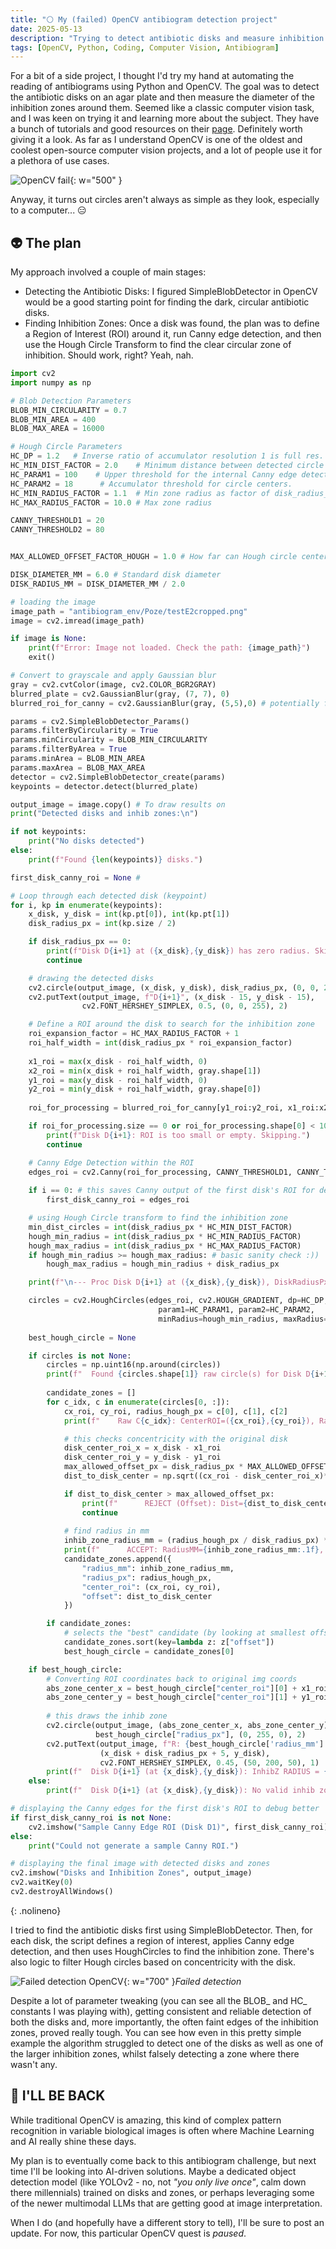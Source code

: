 ```yaml
---
title: "⚪ My (failed) OpenCV antibiogram detection project"
date: 2025-05-13
description: "Trying to detect antibiotic disks and measure inhibition zones in OpenCV"
tags: [OpenCV, Python, Coding, Computer Vision, Antibiogram]
---
```


For a bit of a side project, I thought I'd try my hand at automating the reading of antibiograms using Python and OpenCV. The goal was to detect the antibiotic disks on an agar plate and then measure the diameter of the inhibition zones around them. Seemed like a classic computer vision task, and I was keen on trying it and learning more about the subject. They have a bunch of tutorials and good resources on their [page](https://opencv.org/news/). Definitely worth giving it a look. As far as I understand OpenCV is one of the oldest and coolest open-source computer vision projects, and a lot of people use it for a plethora of use cases.

![OpenCV fail](assets/images/openCVfail.png){: w="500" }

Anyway, it turns out circles aren't always as simple as they look, especially to a computer... 😑

## 👽 The plan

My approach involved a couple of main stages:

* Detecting the Antibiotic Disks: I figured SimpleBlobDetector in OpenCV would be a good starting point for finding the dark, circular antibiotic disks.
* Finding Inhibition Zones: Once a disk was found, the plan was to define a Region of Interest (ROI) around it, run Canny edge detection, and then use the Hough Circle Transform to find the clear circular zone of inhibition. Should work, right? Yeah, nah.


```python
import cv2
import numpy as np

# Blob Detection Parameters
BLOB_MIN_CIRCULARITY = 0.7 
BLOB_MIN_AREA = 400  
BLOB_MAX_AREA = 16000  

# Hough Circle Parameters
HC_DP = 1.2   # Inverse ratio of accumulator resolution 1 is full res. 1.5 or 2 can help with speed/noise.
HC_MIN_DIST_FACTOR = 2.0    # Minimum distance between detected circle centers, as a factor of disk_radius_px.
HC_PARAM1 = 100    # Upper threshold for the internal Canny edge detector in HoughCircles.
HC_PARAM2 = 18      # Accumulator threshold for circle centers.
HC_MIN_RADIUS_FACTOR = 1.1  # Min zone radius as factor of disk_radius_px 
HC_MAX_RADIUS_FACTOR = 10.0 # Max zone radius

CANNY_THRESHOLD1 = 20
CANNY_THRESHOLD2 = 80


MAX_ALLOWED_OFFSET_FACTOR_HOUGH = 1.0 # How far can Hough circle center be from disk center.

DISK_DIAMETER_MM = 6.0 # Standard disk diameter
DISK_RADIUS_MM = DISK_DIAMETER_MM / 2.0

# loading the image
image_path = "antibiogram_env/Poze/testE2cropped.png" 
image = cv2.imread(image_path)

if image is None:
    print(f"Error: Image not loaded. Check the path: {image_path}")
    exit()

# Convert to grayscale and apply Gaussian blur
gray = cv2.cvtColor(image, cv2.COLOR_BGR2GRAY)
blurred_plate = cv2.GaussianBlur(gray, (7, 7), 0) 
blurred_roi_for_canny = cv2.GaussianBlur(gray, (5,5),0) # potentially for zone edge detection?

params = cv2.SimpleBlobDetector_Params()
params.filterByCircularity = True
params.minCircularity = BLOB_MIN_CIRCULARITY
params.filterByArea = True
params.minArea = BLOB_MIN_AREA
params.maxArea = BLOB_MAX_AREA
detector = cv2.SimpleBlobDetector_create(params)
keypoints = detector.detect(blurred_plate)

output_image = image.copy() # To draw results on
print("Detected disks and inhib zones:\n")

if not keypoints:
    print("No disks detected")
else:
    print(f"Found {len(keypoints)} disks.")

first_disk_canny_roi = None # 

# Loop through each detected disk (keypoint)
for i, kp in enumerate(keypoints):
    x_disk, y_disk = int(kp.pt[0]), int(kp.pt[1])
    disk_radius_px = int(kp.size / 2)

    if disk_radius_px == 0:
        print(f"Disk D{i+1} at ({x_disk},{y_disk}) has zero radius. Skipping.")
        continue

    # drawing the detected disks
    cv2.circle(output_image, (x_disk, y_disk), disk_radius_px, (0, 0, 255), 2)
    cv2.putText(output_image, f"D{i+1}", (x_disk - 15, y_disk - 15),
                cv2.FONT_HERSHEY_SIMPLEX, 0.5, (0, 0, 255), 2)

    # Define a ROI around the disk to search for the inhibition zone
    roi_expansion_factor = HC_MAX_RADIUS_FACTOR + 1 
    roi_half_width = int(disk_radius_px * roi_expansion_factor)
    
    x1_roi = max(x_disk - roi_half_width, 0)
    x2_roi = min(x_disk + roi_half_width, gray.shape[1])
    y1_roi = max(y_disk - roi_half_width, 0)
    y2_roi = min(y_disk + roi_half_width, gray.shape[0])
    
    roi_for_processing = blurred_roi_for_canny[y1_roi:y2_roi, x1_roi:x2_roi]

    if roi_for_processing.size == 0 or roi_for_processing.shape[0] < 10 or roi_for_processing.shape[1] < 10:
        print(f"Disk D{i+1}: ROI is too small or empty. Skipping.")
        continue

    # Canny Edge Detection within the ROI
    edges_roi = cv2.Canny(roi_for_processing, CANNY_THRESHOLD1, CANNY_THRESHOLD2)
    
    if i == 0: # this saves Canny output of the first disk's ROI for debugging/display
        first_disk_canny_roi = edges_roi

    # using Hough Circle transform to find the inhibition zone
    min_dist_circles = int(disk_radius_px * HC_MIN_DIST_FACTOR)
    hough_min_radius = int(disk_radius_px * HC_MIN_RADIUS_FACTOR)
    hough_max_radius = int(disk_radius_px * HC_MAX_RADIUS_FACTOR)
    if hough_min_radius >= hough_max_radius: # basic sanity check :))
        hough_max_radius = hough_min_radius + disk_radius_px 

    print(f"\n--- Proc Disk D{i+1} at ({x_disk},{y_disk}), DiskRadiusPx: {disk_radius_px} ---")

    circles = cv2.HoughCircles(edges_roi, cv2.HOUGH_GRADIENT, dp=HC_DP, minDist=min_dist_circles,
                                 param1=HC_PARAM1, param2=HC_PARAM2,
                                 minRadius=hough_min_radius, maxRadius=hough_max_radius)
    
    best_hough_circle = None

    if circles is not None:
        circles = np.uint16(np.around(circles))
        print(f"  Found {circles.shape[1]} raw circle(s) for Disk D{i+1}.")
        
        candidate_zones = []
        for c_idx, c in enumerate(circles[0, :]):
            cx_roi, cy_roi, radius_hough_px = c[0], c[1], c[2]
            print(f"    Raw C{c_idx}: CenterROI=({cx_roi},{cy_roi}), RadiusPx={radius_hough_px}")

            # this checks concentricity with the original disk
            disk_center_roi_x = x_disk - x1_roi 
            disk_center_roi_y = y_disk - y1_roi
            max_allowed_offset_px = disk_radius_px * MAX_ALLOWED_OFFSET_FACTOR_HOUGH
            dist_to_disk_center = np.sqrt((cx_roi - disk_center_roi_x)**2 + (cy_roi - disk_center_roi_y)**2)

            if dist_to_disk_center > max_allowed_offset_px:
                print(f"      REJECT (Offset): Dist={dist_to_disk_center:.1f} > MaxOffset={max_allowed_offset_px:.1f}")
                continue
            
            # find radius in mm
            inhib_zone_radius_mm = (radius_hough_px / disk_radius_px) * DISK_RADIUS_MM if disk_radius_px > 0 else 0
            print(f"      ACCEPT: RadiusMM={inhib_zone_radius_mm:.1f}, Offset={dist_to_disk_center:.1f}")
            candidate_zones.append({
                "radius_mm": inhib_zone_radius_mm,
                "radius_px": radius_hough_px,
                "center_roi": (cx_roi, cy_roi),
                "offset": dist_to_disk_center
            })

        if candidate_zones:
            # selects the "best" candidate (by looking at smallest offset)
            candidate_zones.sort(key=lambda z: z["offset"]) 
            best_hough_circle = candidate_zones[0]

    if best_hough_circle:
        # Converting ROI coordinates back to original img coords
        abs_zone_center_x = best_hough_circle["center_roi"][0] + x1_roi
        abs_zone_center_y = best_hough_circle["center_roi"][1] + y1_roi
        
        # this draws the inhib zone
        cv2.circle(output_image, (abs_zone_center_x, abs_zone_center_y),
                   best_hough_circle["radius_px"], (0, 255, 0), 2)
        cv2.putText(output_image, f"R: {best_hough_circle['radius_mm']:.1f}mm", 
                    (x_disk + disk_radius_px + 5, y_disk),
                    cv2.FONT_HERSHEY_SIMPLEX, 0.45, (50, 200, 50), 1)
        print(f"  Disk D{i+1} (at {x_disk},{y_disk}): InhibZ RADIUS = {best_hough_circle['radius_mm']:.1f} mm (Offset: {best_hough_circle['offset']:.1f}px)")
    else:
        print(f"  Disk D{i+1} (at {x_disk},{y_disk}): No valid inhib zone circle found via Hough transform.")

# displaying the Canny edges for the first disk's ROI to debug better
if first_disk_canny_roi is not None:
    cv2.imshow("Sample Canny Edge ROI (Disk D1)", first_disk_canny_roi)
else:
    print("Could not generate a sample Canny ROI.")

# displaying the final image with detected disks and zones
cv2.imshow("Disks and Inhibition Zones", output_image)
cv2.waitKey(0)
cv2.destroyAllWindows()
```
{: .nolineno}

I tried to find the antibiotic disks first using SimpleBlobDetector. Then, for each disk, the script defines a region of interest, applies Canny edge detection, and then uses HoughCircles to find the inhibition zone. There's also logic to filter Hough circles based on concentricity with the disk.

![Failed detection OpenCV](assets/images/openCVplate.png){: w="700" }_Failed detection_

Despite a lot of parameter tweaking (you can see all the BLOB_ and HC_ constants I was playing with), getting consistent and reliable detection of both the disks and, more importantly, the often faint edges of the inhibition zones, proved really tough. You can see how even in this pretty simple example the algorithm struggled to detect one of the disks as well as one of the larger inhibition zones, whilst falsely detecting a zone where there wasn't any.


## 🤖 I'LL BE BACK

While traditional OpenCV is amazing, this kind of complex pattern recognition in variable biological images is often where Machine Learning and AI really shine these days.

My plan is to eventually come back to this antibiogram challenge, but next time I'll be looking into AI-driven solutions. Maybe a dedicated object detection model (like YOLOv2 - no, not *"you only live once"*, calm down there millennials) trained on disks and zones, or perhaps leveraging some of the newer multimodal LLMs that are getting good at image interpretation.

When I do (and hopefully have a different story to tell), I'll be sure to post an update. For now, this particular OpenCV quest is *paused*.